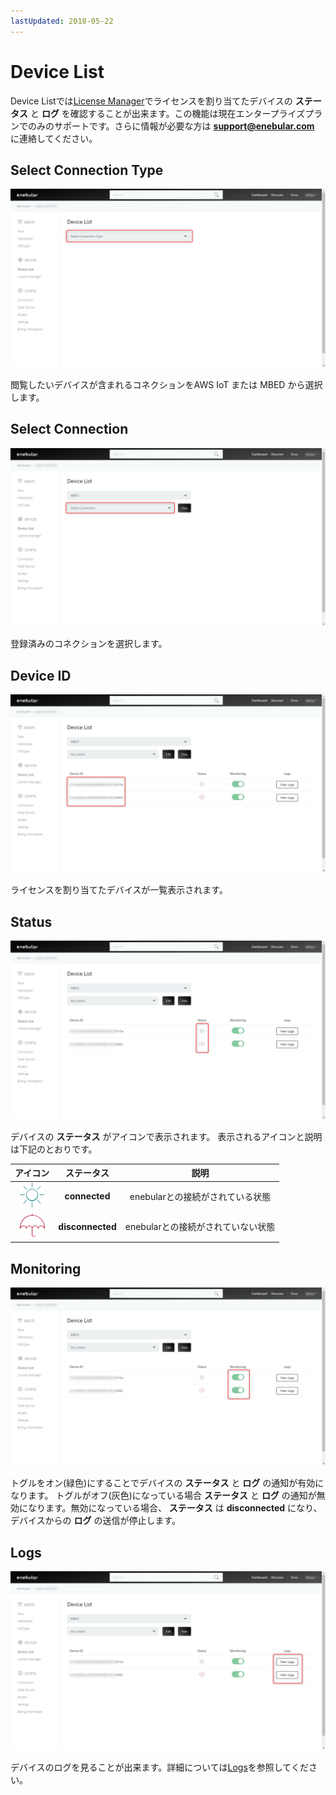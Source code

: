 ```yaml
---
lastUpdated: 2018-05-22
---
```


# Device List

Device Listでは[License Manager](./LicenseManager.md)でライセンスを割り当てたデバイスの **ステータス** と **ログ** を確認することが出来ます。この機能は現在エンタープライズプランでのみのサポートです。さらに情報が必要な方は **support@enebular.com** に連絡してください。

## Select Connection Type

![select_connection_type](../_asset/images/Devices/device_list-select_connection-001.png)

閲覧したいデバイスが含まれるコネクションをAWS IoT または MBED から選択します。

## Select Connection

![select_connection](../_asset/images/Devices/device_list-select_connection-002.png)

登録済みのコネクションを選択します。

## Device ID

![device_id](../_asset/images/Devices/device_list-device_id.png)

ライセンスを割り当てたデバイスが一覧表示されます。

## Status

![status](../_asset/images/Devices/device_list-status.png)

デバイスの **ステータス** がアイコンで表示されます。
表示されるアイコンと説明は下記のとおりです。

| アイコン | ステータス | 説明 |
| :-: |:-: | :-: |
|  ![connected](../_asset/images/Devices/device_list-status-connected.png)  | **connected** | enebularとの接続がされている状態 |
| ![disconnected](../_asset/images/Devices/device_list-status-disconnected.png) | **disconnected** | enebularとの接続がされていない状態 |

## Monitoring

![monitoring](../_asset/images/Devices/device_list-toggle.png)

トグルをオン(緑色)にすることでデバイスの **ステータス** と **ログ** の通知が有効になります。
トグルがオフ(灰色)になっている場合 **ステータス** と **ログ** の通知が無効になります。無効になっている場合、 **ステータス** は **disconnected** になり、デバイスからの **ログ** の送信が停止します。

## Logs

![logs](../_asset/images/Devices/device_list-view_logs.png)

デバイスのログを見ることが出来ます。詳細については[Logs](./Logs.md)を参照してください。